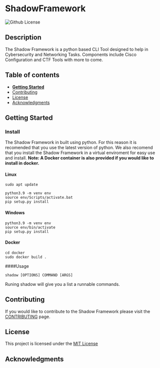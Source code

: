 # ShadowFramework

![Github License](https://img.shields.io/badge/license-MIT-green)


## Description
The Shadow Framework is a python based CLI Tool designed to help in Cybersecurity and Networking Tasks. 
Components include Cisco Configuration and CTF Tools with more to come. 

## Table of contents
- [**Getting Started**](#getting-started)
- [Contributing](#contributing)
- [License](#license)
- [Acknowledgments](#acknowledgements)

## Getting Started

### Install
The Shadow Framework in built using python. For this reason it is recomended that you use the latest version of python.
We also recomend that you install the Shadow Framework in a virtual enviroment for easy use and install.
**Note: A Docker container is also provided if you would like to install in docker.**
#### Linux
```console
sudo apt update

python3.9 -m venv env
source env/Scripts/activate.bat
pip setup.py install
```
#### Windows
```console
python3.9 -m venv env
source env/bin/activate
pip setup.py install
```

#### Docker
```console
cd docker
sudo docker build .
```

####Usage
```console
shadow [OPTIONS] COMMAND [ARGS]
```
Runing shadow will give you a list a runnable commands. 

## Contributing
If you would like to contribute to the Shadow Framework please visit the [CONTRIBUTING](CONTRIBUTING.md) page.

## License
This project is licensed under the [MIT License](LICENSE) 

## Acknowledgments
